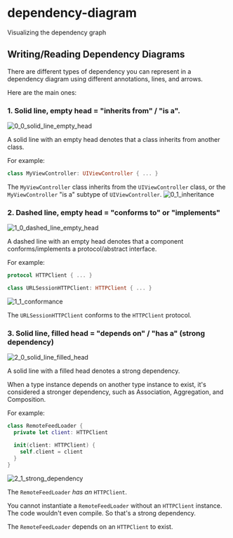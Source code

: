 # dependency-diagram
Visualizing the dependency graph

## Writing/Reading Dependency Diagrams
There are different types of dependency you can represent in a dependency diagram using different annotations, lines, and arrows. 

Here are the main ones:

### 1. Solid line, empty head = "inherits from" / "is a".
![0_0_solid_line_empty_head](https://user-images.githubusercontent.com/25435000/126058742-648cf3d9-a477-4b12-868b-9ddf6eda63df.png)

  
A solid line with an empty head denotes that a class inherits from another class.

For example:
```swift
class MyViewController: UIViewController { ... }
```
The `MyViewController` class inherits from the `UIViewController` class, or the `MyViewController` "is a" subtype of `UIViewController`.
![0_1_inheritance](https://user-images.githubusercontent.com/25435000/126058749-52af2f95-7a7e-4de1-aede-90a3bde205df.png)

### 2. Dashed line, empty head = "conforms to" or "implements"
![1_0_dashed_line_empty_head](https://user-images.githubusercontent.com/25435000/126058791-49d1836b-f20c-444a-ab5f-0157f5f588d4.png)

A dashed line with an empty head denotes that a component conforms/implements a protocol/abstract interface.

For example:

```swift
protocol HTTPClient { ... }

class URLSessionHTTPClient: HTTPClient { ... }
```
![1_1_conformance](https://user-images.githubusercontent.com/25435000/126058809-f20d58c1-4f68-4848-b94e-e86a902a2ca1.png)

The `URLSessionHTTPClient` conforms to the `HTTPClient` protocol.

### 3. Solid line, filled head = "depends on" / "has a" (strong dependency)
![2_0_solid_line_filled_head](https://user-images.githubusercontent.com/25435000/126058841-409698ae-af39-44fc-bc7b-0bf1d3f132d7.png)

A solid line with a filled head denotes a strong dependency.

When a type instance depends on another type instance to exist, it's considered a stronger dependency, such as Association, Aggregation, and Composition.

For example:

```swift
class RemoteFeedLoader {
  private let client: HTTPClient

  init(client: HTTPClient) {
    self.client = client
  }
}
```

![2_1_strong_dependency](https://user-images.githubusercontent.com/25435000/126058872-5dd52ad6-425d-4cd6-9100-e1656f2946f2.png)

The `RemoteFeedLoader` *has an* `HTTPClient`.

You cannot instantiate a `RemoteFeedLoader` without an `HTTPClient` instance. The code wouldn't even compile. So that's a strong dependency.

The `RemoteFeedLoader` depends on an `HTTPClient` to exist.

